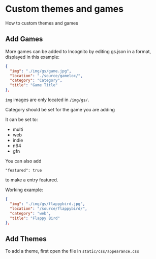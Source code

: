 # Custom themes and games

How to custom themes and games

## Add Games

More games can be added to Incognito by editing gs.json in a format, displayed in this example:

```json
{
  "img": "./img/gs/game.jpg",
  "location": "./source/gameloc/",
  "category": "Category",
  "title": "Game Title"
},
````

`img` images are only located in `/img/gs/`.

Category should be set for the game you are adding

It can be set to:

* multi
* web
* indie
* n64
* gfn

You can also add

`"featured": true`

to make a entry featured.

Working example:

```json
{
  "img": "./img/gs/flappybird.jpg",
  "location": "/source/flappybird/",
  "category": "web",
  "title": "Flappy Bird"
},
```

## Add Themes

To add a theme, first open the file in `static/css/appearance.css`